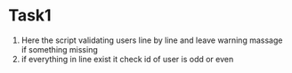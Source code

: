 # Task1

1. Here the script validating users line by line and leave warning massage if something missing
2. if everything in line exist it check id of user is odd or even

